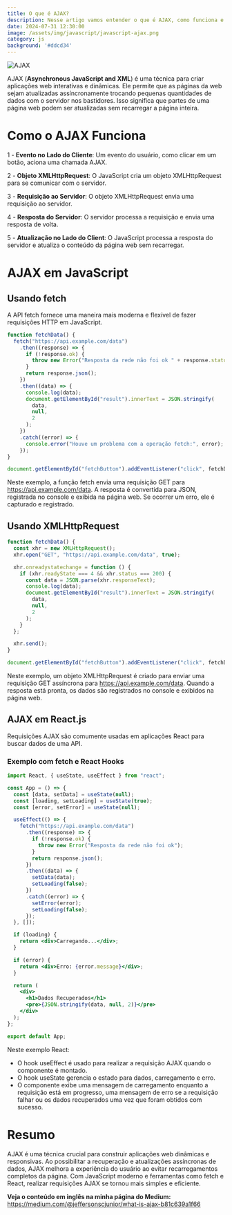 ```yaml
---
title: O que é AJAX?
description: Nesse artigo vamos entender o que é AJAX, como funciona e ver alguns exemplos.
date: 2024-07-31 12:30:00
image: /assets/img/javascript/javascript-ajax.png
category: js
background: '#ddcd34'
---
```


![AJAX](../assets/img/javascript/javascript-ajax.png)

AJAX (**Asynchronous JavaScript and XML**) é uma técnica para criar aplicações web interativas e dinâmicas. Ele permite que as páginas da web sejam atualizadas assíncronamente trocando pequenas quantidades de dados com o servidor nos bastidores. Isso significa que partes de uma página web podem ser atualizadas sem recarregar a página inteira.

# Como o AJAX Funciona
1 - **Evento no Lado do Cliente**: Um evento do usuário, como clicar em um botão, aciona uma chamada AJAX.

2 - **Objeto XMLHttpRequest**: O JavaScript cria um objeto XMLHttpRequest para se comunicar com o servidor.

3 - **Requisição ao Servidor**: O objeto XMLHttpRequest envia uma requisição ao servidor.

4 - **Resposta do Servidor**: O servidor processa a requisição e envia uma resposta de volta.

5 - **Atualização no Lado do Client**: O JavaScript processa a resposta do servidor e atualiza o conteúdo da página web sem recarregar.

# AJAX em JavaScript

## Usando fetch
A API fetch fornece uma maneira mais moderna e flexível de fazer requisições HTTP em JavaScript.

```javascript
function fetchData() {
  fetch("https://api.example.com/data")
    .then((response) => {
      if (!response.ok) {
        throw new Error("Resposta da rede não foi ok " + response.statusText);
      }
      return response.json();
    })
    .then((data) => {
      console.log(data);
      document.getElementById("result").innerText = JSON.stringify(
        data,
        null,
        2
      );
    })
    .catch((error) => {
      console.error("Houve um problema com a operação fetch:", error);
    });
}

document.getElementById("fetchButton").addEventListener("click", fetchData);
```

Neste exemplo, a função fetch envia uma requisição GET para https://api.example.com/data. A resposta é convertida para JSON, registrada no console e exibida na página web. Se ocorrer um erro, ele é capturado e registrado.

## Usando XMLHttpRequest
```javascript
function fetchData() {
  const xhr = new XMLHttpRequest();
  xhr.open("GET", "https://api.example.com/data", true);

  xhr.onreadystatechange = function () {
    if (xhr.readyState === 4 && xhr.status === 200) {
      const data = JSON.parse(xhr.responseText);
      console.log(data);
      document.getElementById("result").innerText = JSON.stringify(
        data,
        null,
        2
      );
    }
  };

  xhr.send();
}

document.getElementById("fetchButton").addEventListener("click", fetchData);
```

Neste exemplo, um objeto XMLHttpRequest é criado para enviar uma requisição GET assíncrona para https://api.example.com/data. Quando a resposta está pronta, os dados são registrados no console e exibidos na página web.

## AJAX em React.js
Requisições AJAX são comumente usadas em aplicações React para buscar dados de uma API.

### Exemplo com fetch e React Hooks
```jsx
import React, { useState, useEffect } from "react";

const App = () => {
  const [data, setData] = useState(null);
  const [loading, setLoading] = useState(true);
  const [error, setError] = useState(null);

  useEffect(() => {
    fetch("https://api.example.com/data")
      .then((response) => {
        if (!response.ok) {
          throw new Error("Resposta da rede não foi ok");
        }
        return response.json();
      })
      .then((data) => {
        setData(data);
        setLoading(false);
      })
      .catch((error) => {
        setError(error);
        setLoading(false);
      });
  }, []);

  if (loading) {
    return <div>Carregando...</div>;
  }

  if (error) {
    return <div>Erro: {error.message}</div>;
  }

  return (
    <div>
      <h1>Dados Recuperados</h1>
      <pre>{JSON.stringify(data, null, 2)}</pre>
    </div>
  );
};

export default App;
```
Neste exemplo React:

- O hook useEffect é usado para realizar a requisição AJAX quando o componente é montado.
- O hook useState gerencia o estado para dados, carregamento e erro.
- O componente exibe uma mensagem de carregamento enquanto a requisição está em progresso, uma mensagem de erro se a requisição falhar ou os dados recuperados uma vez que foram obtidos com sucesso.

# Resumo
AJAX é uma técnica crucial para construir aplicações web dinâmicas e responsivas. Ao possibilitar a recuperação e atualizações assíncronas de dados, AJAX melhora a experiência do usuário ao evitar recarregamentos completos da página. Com JavaScript moderno e ferramentas como fetch e React, realizar requisições AJAX se tornou mais simples e eficiente.

**Veja o conteúdo em inglês na minha página do Medium:**
https://medium.com/@jeffersonscjunior/what-is-ajax-b81c639a1f66
